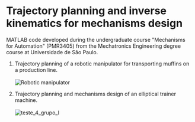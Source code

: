 # Trajectory planning and inverse kinematics for mechanisms design

MATLAB code developed during the undergraduate course "Mechanisms for Automation" (PMR3405) from the Mechatronics Engineering degree course at Universidade de São Paulo.

1. Trajectory planning of a robotic manipulator for transporting muffins on a production line. <br><br>![Robotic manipulator](https://user-images.githubusercontent.com/70666266/146571113-f535aac4-0ff9-4fe6-9f9f-0daf19765e93.gif)

2. Trajectory planning and mechanisms design of an elliptical trainer machine.<br><br>![teste_4_grupo_I](https://user-images.githubusercontent.com/70666266/146571815-ff7a87b4-7d87-452b-ae5f-f541cd971097.gif)
